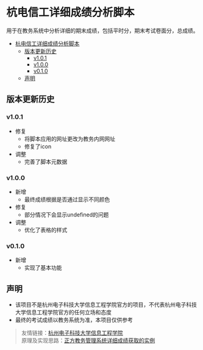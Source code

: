 # 杭电信工详细成绩分析脚本

用于在教务系统中分析详细的期末成绩，包括平时分，期末考试卷面分，总成绩。

<!-- TOC -->
* [杭电信工详细成绩分析脚本](#杭电信工详细成绩分析脚本)
  * [版本更新历史](#版本更新历史)
    * [v1.0.1](#v101)
    * [v1.0.0](#v100)
    * [v0.1.0](#v010)
  * [声明](#声明)
<!-- TOC -->

## 版本更新历史

### v1.0.1
* 修复
  * 将脚本应用的网址更改为教务内网网址
  * 修复了icon
* 调整
  * 完善了脚本元数据
### v1.0.0
* 新增
  * 最终成绩根据是否通过显示不同颜色
* 修复
  * 部分情况下会显示undefined的问题
* 调整
  * 优化了表格的样式
### v0.1.0
* 新增
    * 实现了基本功能

## 声明
* 该项目不是杭州电子科技大学信息工程学院官方的项目，不代表杭州电子科技大学信息工程学院官方的任何立场和态度
* 最终的考试成绩以教务系统为准，本项目仅供参考

> 友情链接：[杭州电子科技大学信息工程学院](https://www.hziee.edu.cn/)  
> 原理及实现思路：[正方教务管理系统详细成绩获取的实例](https://chiyukiruon.com/2023/08/15/hziee-score-detail/)